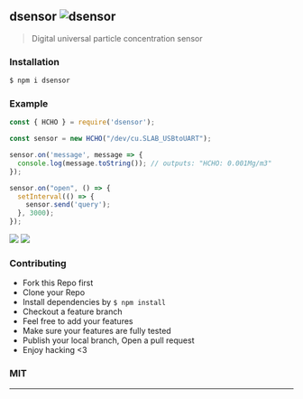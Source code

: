 ## dsensor ![dsensor](https://img.shields.io/npm/v/dsensor.svg)

> Digital universal particle concentration sensor 

### Installation

```bash
$ npm i dsensor
```

### Example

```js
const { HCHO } = require('dsensor');

const sensor = new HCHO("/dev/cu.SLAB_USBtoUART");

sensor.on('message', message => {
  console.log(message.toString()); // outputs: "HCHO: 0.001Mg/m3"
});

sensor.on("open", () => {
  setInterval(() => {
    sensor.send('query');
  }, 3000);
});
```

![](docs/PMS5003.jpg)
![](docs/DS-HCHO.jpg)

### Contributing
- Fork this Repo first
- Clone your Repo
- Install dependencies by `$ npm install`
- Checkout a feature branch
- Feel free to add your features
- Make sure your features are fully tested
- Publish your local branch, Open a pull request
- Enjoy hacking <3

### MIT

---
